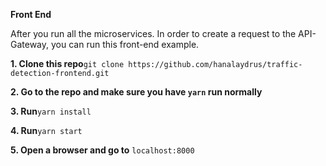 **Front End**

After you run all the microservices. In order to create a request to the API-Gateway, you can run this front-end example.

**1. Clone this repo**`git clone https://github.com/hanalaydrus/traffic-detection-frontend.git`

**2. Go to the repo and make sure you have `yarn` run normally**

**3. Run**`yarn install`

**4. Run**`yarn start`

**5. Open a browser and go to** `localhost:8000`
